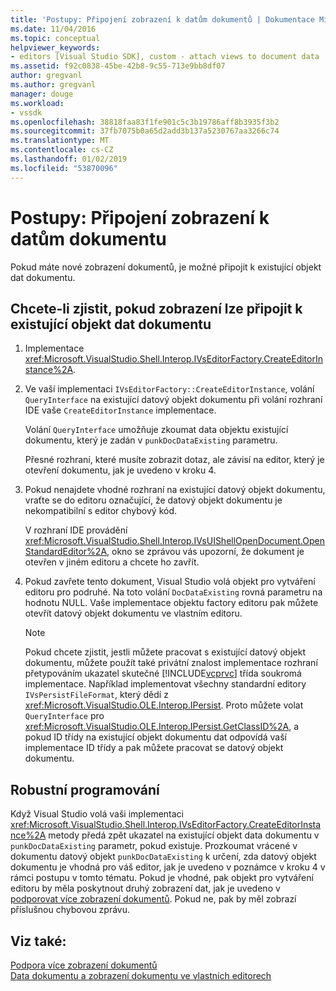 ```yaml
---
title: 'Postupy: Připojení zobrazení k datům dokumentů | Dokumentace Microsoftu'
ms.date: 11/04/2016
ms.topic: conceptual
helpviewer_keywords:
- editors [Visual Studio SDK], custom - attach views to document data
ms.assetid: f92c0838-45be-42b8-9c55-713e9bb8df07
author: gregvanl
ms.author: gregvanl
manager: douge
ms.workload:
- vssdk
ms.openlocfilehash: 38818faa83f1fe901c5c3b19786aff8b3935f3b2
ms.sourcegitcommit: 37fb7075b0a65d2add3b137a5230767aa3266c74
ms.translationtype: MT
ms.contentlocale: cs-CZ
ms.lasthandoff: 01/02/2019
ms.locfileid: "53870096"
---
```

# <a name="how-to-attach-views-to-document-data"></a>Postupy: Připojení zobrazení k datům dokumentu
Pokud máte nové zobrazení dokumentů, je možné připojit k existující objekt dat dokumentu.  
  
## <a name="to-determine-if-you-can-attach-a-view-to-an-existing-document-data-object"></a>Chcete-li zjistit, pokud zobrazení lze připojit k existující objekt dat dokumentu  
  
1. Implementace <xref:Microsoft.VisualStudio.Shell.Interop.IVsEditorFactory.CreateEditorInstance%2A>.  
  
2. Ve vaší implementaci `IVsEditorFactory::CreateEditorInstance`, volání `QueryInterface` na existující datový objekt dokumentu při volání rozhraní IDE vaše `CreateEditorInstance` implementace.  
  
    Volání `QueryInterface` umožňuje zkoumat data objektu existující dokumentu, který je zadán v `punkDocDataExisting` parametru.  
  
    Přesné rozhraní, které musíte zobrazit dotaz, ale závisí na editor, který je otevření dokumentu, jak je uvedeno v kroku 4.  
  
3. Pokud nenajdete vhodné rozhraní na existující datový objekt dokumentu, vraťte se do editoru označující, že datový objekt dokumentu je nekompatibilní s editor chybový kód.  
  
    V rozhraní IDE provádění <xref:Microsoft.VisualStudio.Shell.Interop.IVsUIShellOpenDocument.OpenStandardEditor%2A>, okno se zprávou vás upozorní, že dokument je otevřen v jiném editoru a chcete ho zavřít.  
  
4. Pokud zavřete tento dokument, Visual Studio volá objekt pro vytváření editoru pro podruhé. Na toto volání `DocDataExisting` rovná parametru na hodnotu NULL. Vaše implementace objektu factory editoru pak můžete otevřít datový objekt dokumentu ve vlastním editoru.  
  
   > [!NOTE]
   >  Pokud chcete zjistit, jestli můžete pracovat s existující datový objekt dokumentu, můžete použít také privátní znalost implementace rozhraní přetypováním ukazatel skutečné [!INCLUDE[vcprvc](../code-quality/includes/vcprvc_md.md)] třída soukromá implementace. Například implementovat všechny standardní editory `IVsPersistFileFormat`, který dědí z <xref:Microsoft.VisualStudio.OLE.Interop.IPersist>. Proto můžete volat `QueryInterface` pro <xref:Microsoft.VisualStudio.OLE.Interop.IPersist.GetClassID%2A>, a pokud ID třídy na existující objekt dokumentu dat odpovídá vaší implementace ID třídy a pak můžete pracovat se datový objekt dokumentu.  
  
## <a name="robust-programming"></a>Robustní programování  
 Když Visual Studio volá vaši implementaci <xref:Microsoft.VisualStudio.Shell.Interop.IVsEditorFactory.CreateEditorInstance%2A> metody předá zpět ukazatel na existující objekt data dokumentu v `punkDocDataExisting` parametr, pokud existuje. Prozkoumat vrácené v dokumentu datový objekt `punkDocDataExisting` k určení, zda datový objekt dokumentu je vhodná pro váš editor, jak je uvedeno v poznámce v kroku 4 v rámci postupu v tomto tématu. Pokud je vhodné, pak objekt pro vytváření editoru by měla poskytnout druhý zobrazení dat, jak je uvedeno v [podporovat více zobrazení dokumentů](../extensibility/supporting-multiple-document-views.md). Pokud ne, pak by měl zobrazí příslušnou chybovou zprávu.  
  
## <a name="see-also"></a>Viz také:  
 [Podpora více zobrazení dokumentů](../extensibility/supporting-multiple-document-views.md)   
 [Data dokumentu a zobrazení dokumentu ve vlastních editorech](../extensibility/document-data-and-document-view-in-custom-editors.md)